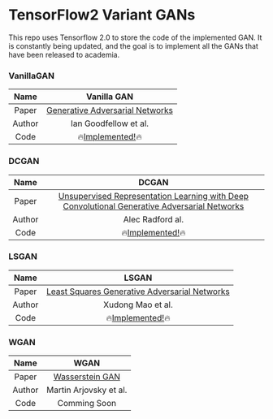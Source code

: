 # TensorFlow2 Variant GANs

This repo uses Tensorflow 2.0 to store the code of the implemented GAN. It is constantly being updated, and the goal is to implement all the GANs that have been released to academia.


### VanillaGAN


|  Name  |                                         Vanilla GAN                                         |
| :----: | :-----------------------------------------------------------------------------------------: |
| Paper  |             [Generative Adversarial Networks](https://arxiv.org/abs/1406.2661)              |
| Author |                                    Ian Goodfellow et al.                                    |
|  Code  | 🔥[Implemented!](https://github.com/marload/TensorFlow-GANs/tree/master/gans/vanilla-GAN)🔥 |

### DCGAN

|  Name  |                                                              DCGAN                                                               |
| :----: | :------------------------------------------------------------------------------------------------------------------------------: |
| Paper  | [Unsupervised Representation Learning with Deep Convolutional Generative Adversarial Networks](https://arxiv.org/abs/1511.06434) |
| Author |                                                         Alec Radford al.                                                         |
|  Code  |                      🔥[Implemented!](https://github.com/marload/TensorFlow-GANs/tree/master/gans/DCGAN)🔥                       |

### LSGAN

|  Name  |                                         LSGAN                                         |
| :----: | :-----------------------------------------------------------------------------------: |
| Paper  |   [Least Squares Generative Adversarial Networks](https://arxiv.org/abs/1611.04076)   |
| Author |                                   Xudong Mao et al.                                   |
|  Code  | 🔥[Implemented!](https://github.com/marload/TensorFlow-GANs/tree/master/gans/LSGAN)🔥 |

### WGAN

|  Name  |                        WGAN                         |
| :----: | :-------------------------------------------------: |
| Paper  | [Wasserstein GAN](https://arxiv.org/abs/1701.07875) |
| Author |               Martin Arjovsky et al.                |
|  Code  |                    Comming Soon                     |
